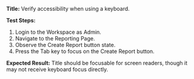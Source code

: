 **Title:** Verify accessibility when using a keyboard.

**Test Steps:**
1. Login to the Workspace as Admin.
2. Navigate to the Reporting Page.
3. Observe the Create Report button state.
4. Press the Tab key to focus on the Create Report button.

**Expected Result:**
Title should be focusable for screen readers, though it may not receive keyboard focus directly.
